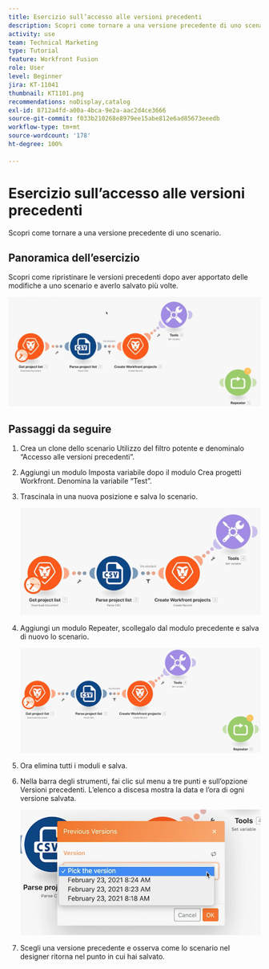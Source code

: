 ```yaml
---
title: Esercizio sull’accesso alle versioni precedenti
description: Scopri come tornare a una versione precedente di uno scenario [!UICONTROL Fusion].
activity: use
team: Technical Marketing
type: Tutorial
feature: Workfront Fusion
role: User
level: Beginner
jira: KT-11041
thumbnail: KT1101.png
recommendations: noDisplay,catalog
exl-id: 8712a4fd-a00a-4bca-9e2a-aac2d4ce3666
source-git-commit: f033b210268e8979ee15abe812e6ad85673eeedb
workflow-type: tm+mt
source-wordcount: '178'
ht-degree: 100%

---
```


# Esercizio sull’accesso alle versioni precedenti

Scopri come tornare a una versione precedente di uno scenario.

## Panoramica dell’esercizio

Scopri come ripristinare le versioni precedenti dopo aver apportato delle modifiche a uno scenario e averlo salvato più volte.

![Accesso alle versioni precedenti di Immagine 1](../12-exercises/assets/accessing-previous-versions-walkthrough-1.png)

## Passaggi da seguire

1. Crea un clone dello scenario Utilizzo del filtro potente e denominalo “Accesso alle versioni precedenti”.
1. Aggiungi un modulo Imposta variabile dopo il modulo Crea progetti Workfront. Denomina la variabile “Test”.
1. Trascinala in una nuova posizione e salva lo scenario.

   ![Accesso alle versioni precedenti Immagine 2](../12-exercises/assets/accessing-previous-versions-walkthrough-2.png)

1. Aggiungi un modulo Repeater, scollegalo dal modulo precedente e salva di nuovo lo scenario.

   ![Accesso alle versioni precedenti Immagine 3](../12-exercises/assets/accessing-previous-versions-walkthrough-3.png)

1. Ora elimina tutti i moduli e salva.
1. Nella barra degli strumenti, fai clic sul menu a tre punti e sull’opzione Versioni precedenti. L’elenco a discesa mostra la data e l’ora di ogni versione salvata.

   ![Accesso alle versioni precedenti Immagine 4](../12-exercises/assets/accessing-previous-versions-walkthrough-4.png)

1. Scegli una versione precedente e osserva come lo scenario nel designer ritorna nel punto in cui hai salvato.
